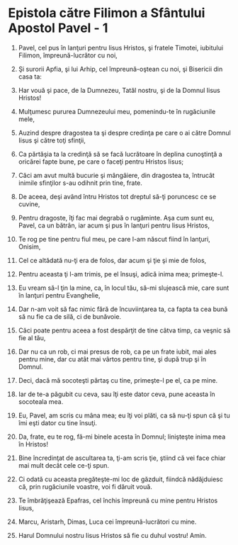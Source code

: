# Epistola c&#259;tre Filimon a Sf&#226;ntului Apostol Pavel - 1

1. Pavel, cel pus în lanţuri pentru Iisus Hristos, şi fratele Timotei, iubitului Filimon, împreună-lucrător cu noi, 

2. Şi surorii Apfia, şi lui Arhip, cel împreună-oştean cu noi, şi Bisericii din casa ta: 

3. Har vouă şi pace, de la Dumnezeu, Tatăl nostru, şi de la Domnul Iisus Hristos! 

4. Mulţumesc pururea Dumnezeului meu, pomenindu-te în rugăciunile mele, 

5. Auzind despre dragostea ta şi despre credinţa pe care o ai către Domnul Iisus şi către toţi sfinţii, 

6. Ca părtăşia ta la credinţă să se facă lucrătoare în deplina cunoştinţă a oricărei fapte bune, pe care o faceţi pentru Hristos Iisus; 

7. Căci am avut multă bucurie şi mângâiere, din dragostea ta, întrucât inimile sfinţilor s-au odihnit prin tine, frate. 

8. De aceea, deşi având întru Hristos tot dreptul să-ţi poruncesc ce se cuvine, 

9. Pentru dragoste, îţi fac mai degrabă o rugăminte. Aşa cum sunt eu, Pavel, ca un bătrân, iar acum şi pus în lanţuri pentru Iisus Hristos, 

10. Te rog pe tine pentru fiul meu, pe care l-am născut fiind în lanţuri, Onisim, 

11. Cel ce altădată nu-ţi era de folos, dar acum şi ţie şi mie de folos, 

12. Pentru aceasta ţi l-am trimis, pe el însuşi, adică inima mea; primeşte-l. 

13. Eu vream să-l ţin la mine, ca, în locul tău, să-mi slujească mie, care sunt în lanţuri pentru Evanghelie, 

14. Dar n-am voit să fac nimic fără de încuviinţarea ta, ca fapta ta cea bună să nu fie ca de silă, ci de bunăvoie. 

15. Căci poate pentru aceea a fost despărţit de tine câtva timp, ca veşnic să fie al tău, 

16. Dar nu ca un rob, ci mai presus de rob, ca pe un frate iubit, mai ales pentru mine, dar cu atât mai vârtos pentru tine, şi după trup şi în Domnul. 

17. Deci, dacă mă socoteşti părtaş cu tine, primeşte-l pe el, ca pe mine. 

18. Iar de te-a păgubit cu ceva, sau îţi este dator ceva, pune aceasta în socoteala mea. 

19. Eu, Pavel, am scris cu mâna mea; eu îţi voi plăti, ca să nu-ţi spun că şi tu îmi eşti dator cu tine însuţi. 

20. Da, frate, eu te rog, fă-mi binele acesta în Domnul; linişteşte inima mea în Hristos! 

21. Bine încredinţat de ascultarea ta, ţi-am scris ţie, ştiind că vei face chiar mai mult decât cele ce-ţi spun. 

22. Ci odată cu aceasta pregăteşte-mi loc de găzduit, fiindcă nădăjduiesc că, prin rugăciunile voastre, voi fi dăruit vouă. 

23. Te îmbrăţişează Epafras, cel închis împreună cu mine pentru Hristos Iisus, 

24. Marcu, Aristarh, Dimas, Luca cei împreună-lucrători cu mine. 

25. Harul Domnului nostru Iisus Hristos să fie cu duhul vostru! Amin. 

